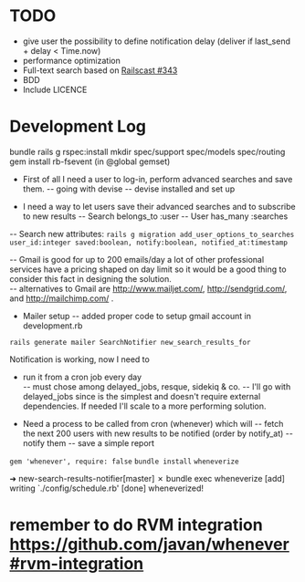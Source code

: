 TODO
==== 

- give user the possibility to define notification delay (deliver if last_send + delay < Time.now) 
- performance optimization
- Full-text search based on [Railscast #343](https://github.com/railscasts/343-full-text-search-in-postgresql) 
- BDD
- Include LICENCE

Development Log
===============

bundle
rails g rspec:install
mkdir spec/support spec/models spec/routing
gem install rb-fsevent (in @global gemset)   

- First of all I need a user to log-in, perform advanced searches and save them.
-- going with devise
-- devise installed and set up

- I need a way to let users save their advanced searches and to subscribe to new results
-- Search belongs_to :user
-- User has_many :searches

-- Search new attributes: `rails g migration add_user_options_to_searches user_id:integer saved:boolean, notify:boolean, notified_at:timestamp`  

-- Gmail is good for up to 200 emails/day a lot of other professional services have a pricing shaped on day limit so it would be a good thing to consider this fact in designing the solution.   
-- alternatives to Gmail are http://www.mailjet.com/, http://sendgrid.com/, and http://mailchimp.com/ .

- Mailer setup
-- added proper code to setup gmail account in development.rb

`rails generate mailer SearchNotifier new_search_results_for`   

Notification is working, now I need to

- run it from a cron job every day  
-- must chose among delayed_jobs, resque, sidekiq & co.
-- I'll go with delayed_jobs since is the simplest and doesn't require external dependencies. If needed I'll scale to a more performing solution.          

- Need a process to be called from cron (whenever) which will
-- fetch the next 200 users with new results to be notified (order by notify_at)
-- notify them
-- save a simple report 

`gem 'whenever', require: false`
`bundle install` 
`wheneverize`

➜  new-search-results-notifier[master] ✗ bundle exec wheneverize
[add] writing `./config/schedule.rb'
[done] wheneverized!   

# remember to do RVM integration https://github.com/javan/whenever#rvm-integration


